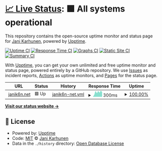 # [📈 Live Status](https://janik6n.github.io/upptime): <!--live status--> **🟩 All systems operational**

This repository contains the open-source uptime monitor and status page for [Jani Karhunen](https://janik6n.net), powered by [Upptime](https://github.com/upptime/upptime).

[![Uptime CI](https://github.com/koj-co/upptime/workflows/Uptime%20CI/badge.svg)](https://github.com/koj-co/upptime/actions?query=workflow%3A%22Uptime+CI%22)
[![Response Time CI](https://github.com/koj-co/upptime/workflows/Response%20Time%20CI/badge.svg)](https://github.com/koj-co/upptime/actions?query=workflow%3A%22Response+Time+CI%22)
[![Graphs CI](https://github.com/koj-co/upptime/workflows/Graphs%20CI/badge.svg)](https://github.com/koj-co/upptime/actions?query=workflow%3A%22Graphs+CI%22)
[![Static Site CI](https://github.com/koj-co/upptime/workflows/Static%20Site%20CI/badge.svg)](https://github.com/koj-co/upptime/actions?query=workflow%3A%22Static+Site+CI%22)
[![Summary CI](https://github.com/koj-co/upptime/workflows/Summary%20CI/badge.svg)](https://github.com/koj-co/upptime/actions?query=workflow%3A%22Summary+CI%22)

With [Upptime](https://upptime.js.org), you can get your own unlimited and free uptime monitor and status page, powered entirely by a GitHub repository. We use [Issues](https://github.com/janik6n/upptime/issues) as incident reports, [Actions](https://github.com/janik6n/upptime/actions) as uptime monitors, and [Pages](https://janik6n.github.io/upptime) for the status page.

<!--start: status pages-->
<!-- This summary is generated by Upptime (https://github.com/upptime/upptime) -->
<!-- Do not edit this manually, your changes will be overwritten -->
<!-- prettier-ignore -->
| URL | Status | History | Response Time | Uptime |
| --- | ------ | ------- | ------------- | ------ |
| <img alt="" src="https://icons.duckduckgo.com/ip3/janik6n.net.ico" height="13"> [janik6n.net](https://janik6n.net/) | 🟩 Up | [janik6n-net.yml](https://github.com/janik6n/upptime/commits/HEAD/history/janik6n-net.yml) | <details><summary><img alt="Response time graph" src="./graphs/janik6n-net/response-time-week.png" height="20"> 300ms</summary><br><a href="https://janik6n.github.io/upptime/history/janik6n-net"><img alt="Response time 315" src="https://img.shields.io/endpoint?url=https%3A%2F%2Fraw.githubusercontent.com%2Fjanik6n%2Fupptime%2FHEAD%2Fapi%2Fjanik6n-net%2Fresponse-time.json"></a><br><a href="https://janik6n.github.io/upptime/history/janik6n-net"><img alt="24-hour response time 390" src="https://img.shields.io/endpoint?url=https%3A%2F%2Fraw.githubusercontent.com%2Fjanik6n%2Fupptime%2FHEAD%2Fapi%2Fjanik6n-net%2Fresponse-time-day.json"></a><br><a href="https://janik6n.github.io/upptime/history/janik6n-net"><img alt="7-day response time 300" src="https://img.shields.io/endpoint?url=https%3A%2F%2Fraw.githubusercontent.com%2Fjanik6n%2Fupptime%2FHEAD%2Fapi%2Fjanik6n-net%2Fresponse-time-week.json"></a><br><a href="https://janik6n.github.io/upptime/history/janik6n-net"><img alt="30-day response time 314" src="https://img.shields.io/endpoint?url=https%3A%2F%2Fraw.githubusercontent.com%2Fjanik6n%2Fupptime%2FHEAD%2Fapi%2Fjanik6n-net%2Fresponse-time-month.json"></a><br><a href="https://janik6n.github.io/upptime/history/janik6n-net"><img alt="1-year response time 314" src="https://img.shields.io/endpoint?url=https%3A%2F%2Fraw.githubusercontent.com%2Fjanik6n%2Fupptime%2FHEAD%2Fapi%2Fjanik6n-net%2Fresponse-time-year.json"></a></details> | <details><summary><a href="https://janik6n.github.io/upptime/history/janik6n-net">100.00%</a></summary><a href="https://janik6n.github.io/upptime/history/janik6n-net"><img alt="All-time uptime 99.97%" src="https://img.shields.io/endpoint?url=https%3A%2F%2Fraw.githubusercontent.com%2Fjanik6n%2Fupptime%2FHEAD%2Fapi%2Fjanik6n-net%2Fuptime.json"></a><br><a href="https://janik6n.github.io/upptime/history/janik6n-net"><img alt="24-hour uptime 100.00%" src="https://img.shields.io/endpoint?url=https%3A%2F%2Fraw.githubusercontent.com%2Fjanik6n%2Fupptime%2FHEAD%2Fapi%2Fjanik6n-net%2Fuptime-day.json"></a><br><a href="https://janik6n.github.io/upptime/history/janik6n-net"><img alt="7-day uptime 100.00%" src="https://img.shields.io/endpoint?url=https%3A%2F%2Fraw.githubusercontent.com%2Fjanik6n%2Fupptime%2FHEAD%2Fapi%2Fjanik6n-net%2Fuptime-week.json"></a><br><a href="https://janik6n.github.io/upptime/history/janik6n-net"><img alt="30-day uptime 100.00%" src="https://img.shields.io/endpoint?url=https%3A%2F%2Fraw.githubusercontent.com%2Fjanik6n%2Fupptime%2FHEAD%2Fapi%2Fjanik6n-net%2Fuptime-month.json"></a><br><a href="https://janik6n.github.io/upptime/history/janik6n-net"><img alt="1-year uptime 99.94%" src="https://img.shields.io/endpoint?url=https%3A%2F%2Fraw.githubusercontent.com%2Fjanik6n%2Fupptime%2FHEAD%2Fapi%2Fjanik6n-net%2Fuptime-year.json"></a></details>

<!--end: status pages-->

[**Visit our status website →**](https://janik6n.github.io/upptime)

## 📄 License

- Powered by: [Upptime](https://github.com/upptime/upptime)
- Code: [MIT](./LICENSE) © [Jani Karhunen](https://janik6n.net)
- Data in the `./history` directory: [Open Database License](https://opendatacommons.org/licenses/odbl/1-0/)
